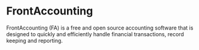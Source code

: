 # FrontAccounting
FrontAccounting (FA) is a free and open source accounting software that is designed to quickly and efficiently handle financial transactions, record keeping and reporting.
